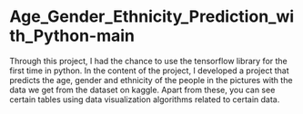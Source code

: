 # Age_Gender_Ethnicity_Prediction_with_Python-main
Through this project, I had the chance to use the tensorflow library for the first time in python.  In the content of the project, I developed a project that predicts the age, gender and ethnicity of the people in the pictures with the data we get from the dataset on kaggle. Apart from these, you can see certain tables using data visualization algorithms related to certain data.
